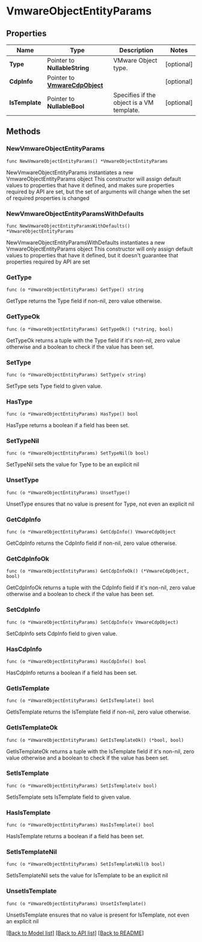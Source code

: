 # VmwareObjectEntityParams

## Properties

Name | Type | Description | Notes
------------ | ------------- | ------------- | -------------
**Type** | Pointer to **NullableString** | VMware Object type. | [optional] 
**CdpInfo** | Pointer to [**VmwareCdpObject**](VmwareCdpObject.md) |  | [optional] 
**IsTemplate** | Pointer to **NullableBool** | Specifies if the object is a VM template. | [optional] 

## Methods

### NewVmwareObjectEntityParams

`func NewVmwareObjectEntityParams() *VmwareObjectEntityParams`

NewVmwareObjectEntityParams instantiates a new VmwareObjectEntityParams object
This constructor will assign default values to properties that have it defined,
and makes sure properties required by API are set, but the set of arguments
will change when the set of required properties is changed

### NewVmwareObjectEntityParamsWithDefaults

`func NewVmwareObjectEntityParamsWithDefaults() *VmwareObjectEntityParams`

NewVmwareObjectEntityParamsWithDefaults instantiates a new VmwareObjectEntityParams object
This constructor will only assign default values to properties that have it defined,
but it doesn't guarantee that properties required by API are set

### GetType

`func (o *VmwareObjectEntityParams) GetType() string`

GetType returns the Type field if non-nil, zero value otherwise.

### GetTypeOk

`func (o *VmwareObjectEntityParams) GetTypeOk() (*string, bool)`

GetTypeOk returns a tuple with the Type field if it's non-nil, zero value otherwise
and a boolean to check if the value has been set.

### SetType

`func (o *VmwareObjectEntityParams) SetType(v string)`

SetType sets Type field to given value.

### HasType

`func (o *VmwareObjectEntityParams) HasType() bool`

HasType returns a boolean if a field has been set.

### SetTypeNil

`func (o *VmwareObjectEntityParams) SetTypeNil(b bool)`

 SetTypeNil sets the value for Type to be an explicit nil

### UnsetType
`func (o *VmwareObjectEntityParams) UnsetType()`

UnsetType ensures that no value is present for Type, not even an explicit nil
### GetCdpInfo

`func (o *VmwareObjectEntityParams) GetCdpInfo() VmwareCdpObject`

GetCdpInfo returns the CdpInfo field if non-nil, zero value otherwise.

### GetCdpInfoOk

`func (o *VmwareObjectEntityParams) GetCdpInfoOk() (*VmwareCdpObject, bool)`

GetCdpInfoOk returns a tuple with the CdpInfo field if it's non-nil, zero value otherwise
and a boolean to check if the value has been set.

### SetCdpInfo

`func (o *VmwareObjectEntityParams) SetCdpInfo(v VmwareCdpObject)`

SetCdpInfo sets CdpInfo field to given value.

### HasCdpInfo

`func (o *VmwareObjectEntityParams) HasCdpInfo() bool`

HasCdpInfo returns a boolean if a field has been set.

### GetIsTemplate

`func (o *VmwareObjectEntityParams) GetIsTemplate() bool`

GetIsTemplate returns the IsTemplate field if non-nil, zero value otherwise.

### GetIsTemplateOk

`func (o *VmwareObjectEntityParams) GetIsTemplateOk() (*bool, bool)`

GetIsTemplateOk returns a tuple with the IsTemplate field if it's non-nil, zero value otherwise
and a boolean to check if the value has been set.

### SetIsTemplate

`func (o *VmwareObjectEntityParams) SetIsTemplate(v bool)`

SetIsTemplate sets IsTemplate field to given value.

### HasIsTemplate

`func (o *VmwareObjectEntityParams) HasIsTemplate() bool`

HasIsTemplate returns a boolean if a field has been set.

### SetIsTemplateNil

`func (o *VmwareObjectEntityParams) SetIsTemplateNil(b bool)`

 SetIsTemplateNil sets the value for IsTemplate to be an explicit nil

### UnsetIsTemplate
`func (o *VmwareObjectEntityParams) UnsetIsTemplate()`

UnsetIsTemplate ensures that no value is present for IsTemplate, not even an explicit nil

[[Back to Model list]](../README.md#documentation-for-models) [[Back to API list]](../README.md#documentation-for-api-endpoints) [[Back to README]](../README.md)


